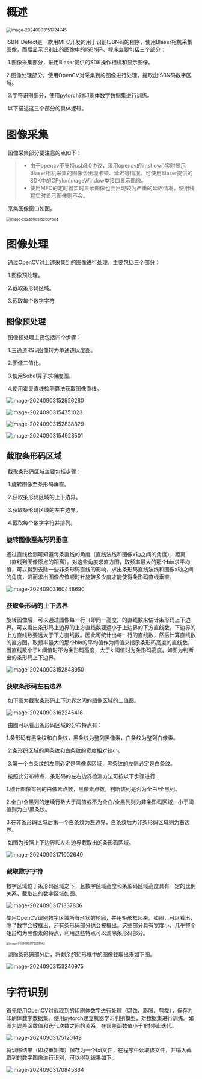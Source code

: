 # 概述

​	<img src="C:\Users\llll\AppData\Roaming\Typora\typora-user-images\image-20240903151724745.png" alt="image-20240903151724745" style="zoom: 80%;" />

​	ISBN-Detect是一款用MFC开发的用于识别ISBN码的程序，使用Blaser相机采集图像，而后显示识别出的图像中的ISBN码。程序主要包括三个部分：

​	1.图像采集部分，采用Blaser提供的SDK操作相机和显示图像。

​	2.图像处理部分，使用OpenCV对采集到的图像进行处理，提取出ISBN码数字区域。

​	3.字符识别部分，使用pytorch对印刷体数字数据集进行训练。

​	以下描述这三个部分的具体逻辑。

# 图像采集

​	图像采集部分要注意的点如下：

>- 由于opencv不支持usb3.0协议，采用opencv的imshow()实时显示Blaser相机采集的图像会出现卡顿、延迟等情况。可使用Blaser提供的SDK中的CPylonImageWindow类接口显示图像。
>- 使用MFC的定时器实时显示图像也会出现较为严重的延迟情况，使用线程实时显示图像则不会。

​	采集图像窗口如图。

<img src="C:\Users\llll\AppData\Roaming\Typora\typora-user-images\image-20240903152007644.png" alt="image-20240903152007644" style="zoom:67%;" />

# 图像处理

​	通过OpenCV对上述采集到的图像进行处理，主要包括三个部分：

​	1.图像预处理。

​	2.截取条形码区域。

​	3.截取每个数字字符

## 图像预处理

​	图像预处理主要包括四个步骤：

​	1.三通道RGB图像转为单通道灰度图。

​	2.图像二值化。

​	3.使用Sobel算子求梯度图。

​	4.使用霍夫直线检测算法获取图像直线。

![image-20240903152926280](C:\Users\llll\AppData\Roaming\Typora\typora-user-images\image-20240903152926280.png)

![image-20240903154751023](C:\Users\llll\AppData\Roaming\Typora\typora-user-images\image-20240903154751023.png)

![image-20240903152838829](C:\Users\llll\AppData\Roaming\Typora\typora-user-images\image-20240903152838829.png)

![image-20240903154923501](C:\Users\llll\AppData\Roaming\Typora\typora-user-images\image-20240903154923501.png)

## 截取条形码区域

​	截取条形码区域主要包括步骤：

​	1.旋转图像至条形码垂直。

​	2.获取条形码区域的上下边界。

​	3.获取条形码区域的左右边界。

​	4.截取每个数字字符并排列。

### 旋转图像至条形码垂直

​	通过直线检测可知道每条直线的角度（直线法线和图像x轴之间的角度），距离（直线到图像原点的距离）。对这些角度求直方图，取频率最大的那个bin求平均值，可以得到去除一些非条形码直线的影响，求出条形码直线法线和图像x轴之间的角度，进而求出图像应该顺时针旋转多少度才能使得条形码直线垂直。

![image-20240903160448690](C:\Users\llll\AppData\Roaming\Typora\typora-user-images\image-20240903160448690.png)

### 获取条形码的上下边界

​	旋转图像后，可以通过图像每一行（即同一高度）的直线数来估计条形码上下边界。可以看出条形码上边界的上方直线数要远小于上边界的下方直线数，下边界的上方直线数要远大于下方直线数。因此可统计出每一行的直线数，然后计算直线数的直方图，取频率最大的那个bin的平均值作为阈值来指示条形码高度的直线数，当直线数小于k·阈值时不为条形码高度，大于k·阈值时为条形码高度。如图为判断出的条形码上下边界。

![image-20240903152848950](C:\Users\llll\AppData\Roaming\Typora\typora-user-images\image-20240903152848950.png)

### 获取条形码左右边界

​	如下图为截取条形码上下边界之间的图像区域的二值图。

![image-20240903162245418](C:\Users\llll\AppData\Roaming\Typora\typora-user-images\image-20240903162245418.png)

​	由图可以看出条形码区域的分布特点有：

​	1.条形码有黑条纹和白条纹，黑条纹为整列黑像素，白条纹为整列白像素。

​	2.条形码区域的黑条纹和白条纹的宽度相对较小。

​	3.第一个白条纹的左侧必定是黑像素区域，黑条纹的左侧必定是白条纹。

​	按照此分布特点，条形码的左右边界检测方法可按以下步骤进行：

​	1.统计图像每列的白像素点数，黑像素点数，判断该列是否为全白/全黑列。

​	2.全白/全黑列的连续行数大于阈值或不为全白/全黑列则为非条形码区域，小于阈值则为白/黑条纹。

​	3.在非条形码区域后第一个白条纹为左边界，白条纹后为非条形码区域则为右边界。

​	如图为按照上下边界和左右边界截取出的条形码区域。

![image-20240903171002640](C:\Users\llll\AppData\Roaming\Typora\typora-user-images\image-20240903171002640.png)

### 截取数字字符

​	数字区域位于条形码区域之下，且数字区域高度和条形码区域高度具有一定的比例关系，截取出的数字区域如图。

![image-20240903171337836](C:\Users\llll\AppData\Roaming\Typora\typora-user-images\image-20240903171337836.png)

​	使用OpenCV识别数字区域所有形状的轮廓，并用矩形框起来。如图，可以看出，除了数字会被框出，还有条形码部分也会被框出。这些部分具有宽度小、几乎整个矩形均为黑像素的特点，利用这些特点可以滤除条形码部分。

<img src="C:\Users\llll\AppData\Roaming\Typora\typora-user-images\image-20240903172058542.png" alt="image-20240903172058542" style="zoom:50%;" />

​	滤除条形码部分后，将剩余的矩形框中的图像截取出来如下图。

![image-20240903153240975](C:\Users\llll\AppData\Roaming\Typora\typora-user-images\image-20240903153240975.png)

# 字符识别

​	首先使用OpenCV对截取到的印刷体数字进行处理（腐蚀、膨胀、剪裁），保存为印刷体数字数据集。使用pytorch建立机器学习判别模型，对数据集进行训练。如图为误差函数值和迭代次数之间的关系，在误差函数值小于1时停止迭代。

![image-20240903175120149](C:\Users\llll\AppData\Roaming\Typora\typora-user-images\image-20240903175120149.png)

​	将训练结果（即权重矩阵）保存为一个txt文件，在程序中读取该文件，并输入截取到的数字图像进行识别，可以得到结果如下。

![image-20240903170845334](C:\Users\llll\AppData\Roaming\Typora\typora-user-images\image-20240903170845334.png)

